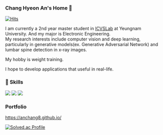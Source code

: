 ### Chang Hyeon An's Home 👋 
[![Hits](https://hits.seeyoufarm.com/api/count/incr/badge.svg?url=https%3A%2F%2Fgithub.com%2FAnchang8&count_bg=%2379C83D&title_bg=%23555555&icon=&icon_color=%23E7E7E7&title=hits&edge_flat=false)](https://hits.seeyoufarm.com)
<p>
I am currently a 2nd year master student in <a href="http://pogary.yu.ac.kr/notice.html/">ICVSLab</a> at Yeungnam University. And my major is Electronic Engineering. </br>
My research interests include computer vision and deep learning, particularly in generative models(ex. Generative Adversarial Network) and lumbar spine detection in x-ray images.

My hobby is weight training.

I hope to develop applications that useful in real-life.

### 💪 Skills
<img src="https://img.shields.io/badge/Python-175DDC?style=flat-square&logo=Python&logoColor=blue"/>  <img src="https://img.shields.io/badge/Pytorch-EE4C2C?style=flat-square&logo=Pytorch&logoColor=yellow"/>  <img src="https://img.shields.io/badge/Flask-F5792A?style=flat-square&logo=Flask&logoColor=white"/>

### Portfolio
https://anchang8.github.io/


<!--BaekJoon Online Judge-->
[![Solved.ac Profile](http://mazassumnida.wtf/api/v2/generate_badge?boj=zzang8873)](https://solved.ac/zzang8873/)
